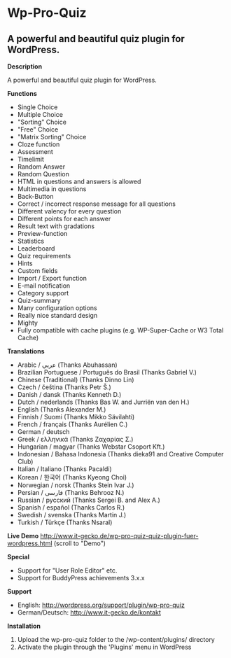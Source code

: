 Wp-Pro-Quiz
==============

A powerful and beautiful quiz plugin for WordPress.
--------------

**Description**

A powerful and beautiful quiz plugin for WordPress.

**Functions**
- Single Choice
- Multiple Choice
- "Sorting" Choice
- "Free" Choice
- "Matrix Sorting" Choice
- Cloze function
- Assessment
- Timelimit
- Random Answer
- Random Question
- HTML in questions and answers is allowed
- Multimedia in questions
- Back-Button
- Correct / incorrect response message for all questions
- Different valency for every question
- Different points for each answer
- Result text with gradations
- Preview-function
- Statistics
- Leaderboard
- Quiz requirements
- Hints
- Custom fields
- Import / Export function
- E-mail notification
- Category support
- Quiz-summary
- Many configuration options
- Really nice standard design
- Mighty
- Fully compatible with cache plugins (e.g. WP-Super-Cache or W3 Total Cache)


**Translations**
- Arabic / عربي (Thanks Abuhassan)
- Brazilian Portuguese / Português do Brasil (Thanks Gabriel V.)
- Chinese (Traditional) (Thanks Dinno Lin)
- Czech / čeština (Thanks Petr Š.)
- Danish / dansk (Thanks Kenneth D.)
- Dutch / nederlands (Thanks Bas W. and Jurriën van den H.)
- English (Thanks Alexander M.)
- Finnish / Suomi (Thanks Mikko Sävilahti)
- French / français (Thanks Aurélien C.)
- German / deutsch
- Greek / ελληνικά (Thanks Ζαχαρίας Σ.)
- Hungarian / magyar (Thanks Webstar Csoport Kft.)
- Indonesian / Bahasa Indonesia (Thanks dieka91 and Creative Computer Club)
- Italian / Italiano (Thanks Pacaldi)
- Korean / 한국어 (Thanks Kyeong Choi)
- Norwegian / norsk (Thanks Stein Ivar J.)
- Persian / فارسی (Thanks Behrooz N.)
- Russian / русский (Thanks Sergei B. and Alex A.)
- Spanish / español (Thanks Carlos R.)
- Swedish / svenska (Thanks Martin J.)
- Turkish / Türkçe (Thanks Nsaral)

**Live Demo**
http://www.it-gecko.de/wp-pro-quiz-quiz-plugin-fuer-wordpress.html (scroll to "Demo")

**Special**
- Support for "User Role Editor" etc.
- Support for BuddyPress achievements 3.x.x

**Support**
- English: http://wordpress.org/support/plugin/wp-pro-quiz
- German/Deutsch: http://www.it-gecko.de/kontakt

**Installation**

1. Upload the wp-pro-quiz folder to the /wp-content/plugins/ directory
2. Activate the plugin through the 'Plugins' menu in WordPress